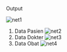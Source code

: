 Output 

![net1](https://github.com/Ramdani0/hospital.net/assets/116195897/21626d25-66ae-43ae-a442-c2292b95ba0d)
1. Data Pasien
![net2](https://github.com/Ramdani0/hospital.net/assets/116195897/12f4e23d-5152-4d03-b735-29831a33a27a)
2. Data Dokter
![net3](https://github.com/Ramdani0/hospital.net/assets/116195897/3ff50ba0-a9a4-4ead-a757-9939e4060efd)
3. Data Obat
![net4](https://github.com/Ramdani0/hospital.net/assets/116195897/79b45579-57d5-428b-8fa5-3ce0a6b2c64a)
